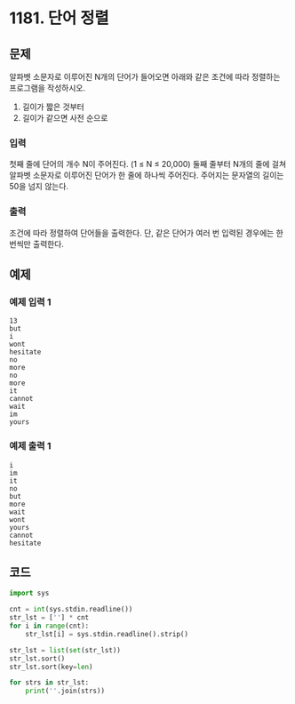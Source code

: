 # 1181. 단어 정렬

## 문제

알파벳 소문자로 이루어진 N개의 단어가 들어오면 아래와 같은 조건에 따라 정렬하는 프로그램을 작성하시오.

1. 길이가 짧은 것부터
2. 길이가 같으면 사전 순으로



### 입력

첫째 줄에 단어의 개수 N이 주어진다. (1 ≤ N ≤ 20,000) 둘째 줄부터 N개의 줄에 걸쳐 알파벳 소문자로 이루어진 단어가 한 줄에 하나씩 주어진다. 주어지는 문자열의 길이는 50을 넘지 않는다.



### 출력

조건에 따라 정렬하여 단어들을 출력한다. 단, 같은 단어가 여러 번 입력된 경우에는 한 번씩만 출력한다.



## 예제

### 예제 입력 1

```
13
but
i
wont
hesitate
no
more
no
more
it
cannot
wait
im
yours
```



### 예제 출력 1

```
i
im
it
no
but
more
wait
wont
yours
cannot
hesitate
```



## 코드

```python
import sys

cnt = int(sys.stdin.readline())
str_lst = [''] * cnt
for i in range(cnt):
    str_lst[i] = sys.stdin.readline().strip()

str_lst = list(set(str_lst))
str_lst.sort()
str_lst.sort(key=len)

for strs in str_lst:
    print(''.join(strs))
```

